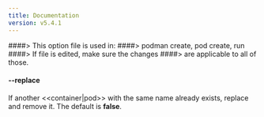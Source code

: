 ```yaml
---
title: Documentation
version: v5.4.1
---
```


####> This option file is used in:
####>   podman create, pod create, run
####> If file is edited, make sure the changes
####> are applicable to all of those.
#### **--replace**

If another <<container|pod>> with the same name already exists, replace and remove it. The default is **false**.
